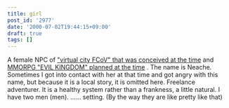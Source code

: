 ```yaml
---
title: girl
post_id: '2977'
date: '2000-07-02T19:44:15+09:00'
draft: true
tags: []
---
```


A female NPC of ["virtual city FCoV" that was conceived at the time](https://danmaq.com/kuto) and [MMORPG "EVIL KINGDOM" planned at the time](https://danmaq.com/tag/evil-kingdom) . The name is Neache. Sometimes I got into contact with her at that time and got angry with this name, but because it is a local story, it is omitted here. Freelance adventurer. It is a healthy system rather than a frankness, a little natural. I have two men (men). ...... setting. (By the way they are like pretty like that)
